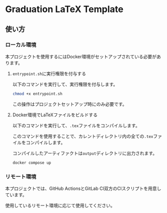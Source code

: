 # Graduation LaTeX Template

## 使い方

### ローカル環境

本プロジェクトを使用するにはDocker環境がセットアップされている必要があります。

1. `entrypoint.sh`に実行権限を付与する
   
   以下のコマンドを実行して、実行権限を付与します。

   ``` bash
   chmod +x entrypoint.sh
   ```

   この操作はプロジェクトセットアップ時にのみ必要です。

2. Docker環境でLaTeXファイルをビルドする
   
   以下のコマンドを実行して、`.tex`ファイルをコンパイルします。

   このコマンドを使用することで、カレントディレクトリ内の全ての`.tex`ファイルをコンパイルします。
   
   コンパイルしたアーティファクトは`output`ディレクトリに出力されます。

   ``` bash
   docker compose up
   ```

### リモート環境

本プロジェクトでは、GitHub ActionsとGitLab CI双方のCIスクリプトを用意しています。

使用しているリモート環境に応じて使用してください。
